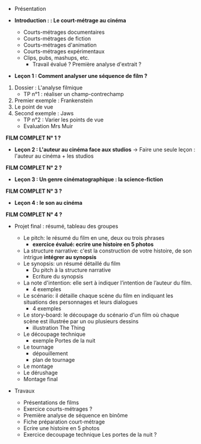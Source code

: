 - Présentation

- **Introduction :  : Le court-métrage au cinéma**
    - Courts-métrages documentaires
    - Courts-métrages de fiction
    - Courts-métrages d'animation
    - Courts-métrages expérimentaux
    - Clips, pubs, mashups, etc.
        - Travail évalué ? Première analyse d'extrait ?

- **Leçon 1 : Comment analyser une séquence de film ?**
1. Dossier : L'analyse filmique
     - TP n°1 : réaliser un champ-contrechamp
2. Premier exemple : Frankenstein
3. Le point de vue
4. Second exemple : Jaws
     - TP n°2 : Varier les points de vue
     - Evaluation Mrs Muir

**FILM COMPLET N° 1 ?**

- **Leçon 2 : L'auteur au cinéma face aux studios**
     → Faire une seule leçon : l'auteur au cinéma + les studios

**FILM COMPLET N° 2 ?**

- **Leçon 3 : Un genre cinématographique : la science-fiction**

**FILM COMPLET N° 3 ?**

- **Leçon 4 : le son au cinéma**

**FILM COMPLET N° 4 ?**


- Projet final : résumé, tableau des groupes
    - Le pitch: le résumé du film en une, deux ou trois phrases
        - **exercice évalué: ecrire une histoire en 5 photos**
    - La structure narrative: c'est la construction de votre histoire, de son intrigue **intégrer au synopsis**
    - Le synopsis: un résumé détaillé du film
        - Du pitch à la structure narrative
        - Ecriture du synopsis
   -  La note d'intention: elle sert à indiquer l’intention de l’auteur du film.
        - 4 exemples
   - Le scénario: il détaille chaque scène du film en indiquant les situations des personnages et leurs dialogues
        - 4 exemples
   - Le story-board: le découpage du scénario d'un film où chaque scène est illustrée par un ou plusieurs dessins
        - illustration The Thing
   - Le découpage technique
        - exemple Portes de la nuit
   - Le tournage
        - dépouillement
        - plan de tournage
   - Le montage
    - Le dérushage
    - Montage final

- Travaux
    - Présentations de films
    - Exercice courts-métrages ?
    - Première analyse de séquence en binôme
    - Fiche préparation court-métrage
    - Ecrire une histoire en 5 photos
    - Exercice decoupage technique Les portes de la nuit ?
